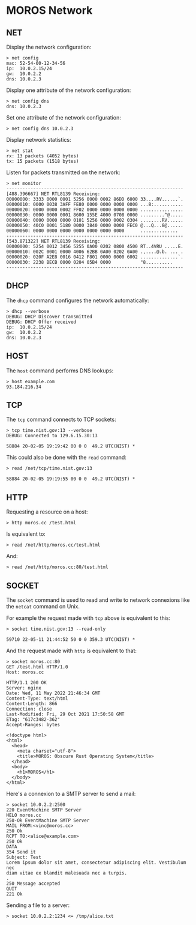 # MOROS Network

## NET

Display the network configuration:

    > net config
    mac: 52-54-00-12-34-56
    ip:  10.0.2.15/24
    gw:  10.0.2.2
    dns: 10.0.2.3

Display one attribute of the network configuration:

    > net config dns
    dns: 10.0.2.3

Set one attribute of the network configuration:

    > net config dns 10.0.2.3

Display network statistics:

    > net stat
    rx: 13 packets (4052 bytes)
    tx: 15 packets (1518 bytes)

Listen for packets transmitted on the network:

    > net monitor
    ------------------------------------------------------------------
    [488.396667] NET RTL8139 Receiving:
    00000000: 3333 0000 0001 5256 0000 0002 86DD 6000 33....RV......`.
    00000010: 0000 0038 3AFF FE80 0000 0000 0000 0000 ...8:...........
    00000020: 0000 0000 0002 FF02 0000 0000 0000 0000 ................
    00000030: 0000 0000 0001 8600 155E 4000 0708 0000 .........^@.....
    00000040: 0000 0000 0000 0101 5256 0000 0002 0304 ........RV......
    00000050: 40C0 0001 5180 0000 3840 0000 0000 FEC0 @...Q...8@......
    00000060: 0000 0000 0000 0000 0000 0000 0000      ..............
    ------------------------------------------------------------------
    [543.871322] NET RTL8139 Receiving:
    00000000: 5254 0012 3456 5255 0A00 0202 0800 4500 RT..4VRU .....E.
    00000010: 002C 0001 0000 4006 62BB 0A00 0202 0A00 .,....@.b. ... .
    00000020: 020F A2E8 0016 0412 F801 0000 0000 6002 ..............`.
    00000030: 2238 BECB 0000 0204 05B4 0000           "8..........
    ------------------------------------------------------------------

## DHCP

The `dhcp` command configures the network automatically:

    > dhcp --verbose
    DEBUG: DHCP Discover transmitted
    DEBUG: DHCP Offer received
    ip:  10.0.2.15/24
    gw:  10.0.2.2
    dns: 10.0.2.3

## HOST

The `host` command performs DNS lookups:

    > host example.com                                                                                 
    93.184.216.34


## TCP

The `tcp` command connects to TCP sockets:

    > tcp time.nist.gov:13 --verbose
    DEBUG: Connected to 129.6.15.30:13

    58884 20-02-05 19:19:42 00 0 0  49.2 UTC(NIST) *

This could also be done with the `read` command:

    > read /net/tcp/time.nist.gov:13

    58884 20-02-05 19:19:55 00 0 0  49.2 UTC(NIST) *


## HTTP

Requesting a resource on a host:

    > http moros.cc /test.html

Is equivalent to:

    > read /net/http/moros.cc/test.html

And:

    > read /net/http/moros.cc:80/test.html

## SOCKET

The `socket` command is used to read and write to network connexions
like the `netcat` command on Unix.

For example the request made with `tcp` above is equivalent to this:

    > socket time.nist.gov:13 --read-only

    59710 22-05-11 21:44:52 50 0 0 359.3 UTC(NIST) *

And the request made with `http` is equivalent to that:

    > socket moros.cc:80
    GET /test.html HTTP/1.0
    Host: moros.cc

    HTTP/1.1 200 OK
    Server: nginx
    Date: Wed, 11 May 2022 21:46:34 GMT
    Content-Type: text/html
    Content-Length: 866
    Connection: close
    Last-Modified: Fri, 29 Oct 2021 17:50:58 GMT
    ETag: "617c3482-362"
    Accept-Ranges: bytes

    <!doctype html>
    <html>
      <head>
        <meta charset="utf-8">
        <title>MOROS: Obscure Rust Operating System</title>
      </head>
      <body>
        <h1>MOROS</h1>
      </body>
    </html>

Here's a connexion to a SMTP server to send a mail:

    > socket 10.0.2.2:2500
    220 EventMachine SMTP Server
    HELO moros.cc
    250-Ok EventMachine SMTP Server
    MAIL FROM:<vinc@moros.cc>
    250 Ok
    RCPT TO:<alice@example.com>
    250 Ok
    DATA
    354 Send it
    Subject: Test
    Lorem ipsum dolor sit amet, consectetur adipiscing elit. Vestibulum nec
    diam vitae ex blandit malesuada nec a turpis.
    .
    250 Message accepted
    QUIT
    221 Ok

Sending a file to a server:

    > socket 10.0.2.2:1234 <= /tmp/alice.txt
